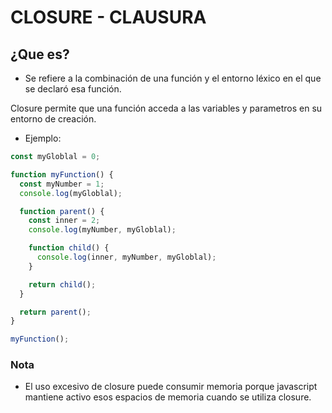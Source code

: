 # CLOSURE - CLAUSURA

## ¿Que es?

* Se refiere a la combinación de una función y el entorno léxico en el que se declaró esa función.

Closure permite que una función acceda a las variables y parametros en su entorno de creación.

- Ejemplo:

```js
const myGloblal = 0;

function myFunction() {
  const myNumber = 1;
  console.log(myGloblal);

  function parent() {
    const inner = 2;
    console.log(myNumber, myGloblal);

    function child() {
      console.log(inner, myNumber, myGloblal);
    }

    return child();
  }

  return parent();
}

myFunction();

```

### Nota

- El uso excesivo de closure puede consumir memoria porque javascript mantiene activo esos espacios de memoria cuando se utiliza closure.
